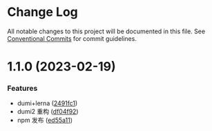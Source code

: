 # Change Log

All notable changes to this project will be documented in this file.
See [Conventional Commits](https://conventionalcommits.org) for commit guidelines.

# 1.1.0 (2023-02-19)

### Features

- dumi+lerna ([2491fc1](https://github.com/azzlzzxz/DDLL-Components/commit/2491fc148b8353c202b88d7f5083c9b995059324))
- dumi2 重构 ([df04f92](https://github.com/azzlzzxz/DDLL-Components/commit/df04f92e583d02d5de59d8341db2c6b6e8a0a2a5))
- npm 发布 ([ed55a11](https://github.com/azzlzzxz/DDLL-Components/commit/ed55a11a828fb22aed9712eaaa6e45d6fe111723))
